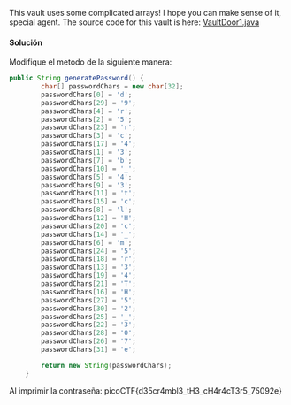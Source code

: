 This vault uses some complicated arrays! I hope you can make sense of it, special agent. The source code for this vault is here: [VaultDoor1.java](https://jupiter.challenges.picoctf.org/static/ff2585f7afd21b81f69d2fbe37c081ae/VaultDoor1.java)

#### Solución
Modifique el metodo de la siguiente manera:
```java
public String generatePassword() {
        char[] passwordChars = new char[32];
        passwordChars[0] = 'd';
        passwordChars[29] = '9';
        passwordChars[4] = 'r';
        passwordChars[2] = '5';
        passwordChars[23] = 'r';
        passwordChars[3] = 'c';
        passwordChars[17] = '4';
        passwordChars[1] = '3';
        passwordChars[7] = 'b';
        passwordChars[10] = '_';
        passwordChars[5] = '4';
        passwordChars[9] = '3';
        passwordChars[11] = 't';
        passwordChars[15] = 'c';
        passwordChars[8] = 'l';
        passwordChars[12] = 'H';
        passwordChars[20] = 'c';
        passwordChars[14] = '_';
        passwordChars[6] = 'm';
        passwordChars[24] = '5';
        passwordChars[18] = 'r';
        passwordChars[13] = '3';
        passwordChars[19] = '4';
        passwordChars[21] = 'T';
        passwordChars[16] = 'H';
        passwordChars[27] = '5';
        passwordChars[30] = '2';
        passwordChars[25] = '_';
        passwordChars[22] = '3';
        passwordChars[28] = '0';
        passwordChars[26] = '7';
        passwordChars[31] = 'e';

        return new String(passwordChars);
    }
```

Al imprimir la contraseña:
picoCTF{d35cr4mbl3_tH3_cH4r4cT3r5_75092e}

